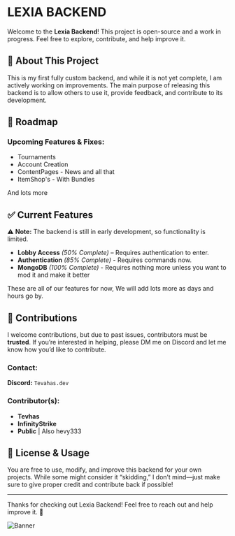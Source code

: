 # LEXIA BACKEND

Welcome to the **Lexia Backend**! This project is open-source and a work in progress. Feel free to explore, contribute, and help improve it.

## 🚀 About This Project

This is my first fully custom backend, and while it is not yet complete, I am actively working on improvements. The main purpose of releasing this backend is to allow others to use it, provide feedback, and contribute to its development.

## 📌 Roadmap

### Upcoming Features & Fixes:

- Tournaments
- Account Creation
- ContentPages - News and all that
- ItemShop's - With Bundles

And lots more

## ✅ Current Features

⚠ **Note:** The backend is still in early development, so functionality is limited.

- **Lobby Access** *(50% Complete)* – Requires authentication to enter.
- **Authentication** *(85% Complete)* - Requires commands now.
- **MongoDB** *(100% Complete)* - Requires nothing more unless you want to mod it and make it better

These are all of our features for now, We will add lots more as days and hours go by.

## 🤝 Contributions

I welcome contributions, but due to past issues, contributors must be **trusted**. If you’re interested in helping, please DM me on Discord and let me know how you’d like to contribute.

### Contact:

**Discord:** `Tevahas.dev`

### Contributor(s):

- **Tevhas**
- **InfinityStrike**
- **Public** | Also hevy333

## 📜 License & Usage

You are free to use, modify, and improve this backend for your own projects. While some might consider it “skidding,” I don’t mind—just make sure to give proper credit and contribute back if possible!

---

Thanks for checking out Lexia Backend! Feel free to reach out and help improve it. 🙌

![Banner](https://i.imgur.com/DC9mwsu.png)
